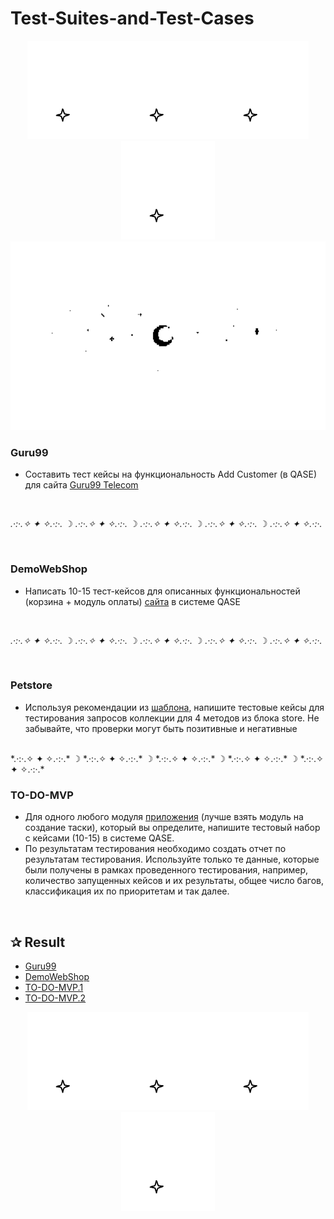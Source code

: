 # Test-Suites-and-Test-Cases
<div align="center">
<img src="https://github.com/Guppi17/Guppi17/blob/main/df8e36f90e6a20167f071ed1b6c10e50.gif" width='150'/><img src="https://github.com/Guppi17/Guppi17/blob/main/df8e36f90e6a20167f071ed1b6c10e50.gif" width='150'/><img src="https://github.com/Guppi17/Guppi17/blob/main/df8e36f90e6a20167f071ed1b6c10e50.gif" width='150'/><img src="https://github.com/Guppi17/Guppi17/blob/main/df8e36f90e6a20167f071ed1b6c10e50.gif" width='150'/>
</div>
<div align="center">
<img src="https://github.com/Guppi17/Guppi17/blob/main/yes-hi.gif" width='600'/>
</div>

### Guru99
- Составить тест кейсы на функциональность Add Customer (в QASE) для сайта [Guru99 Telecom](https://demo.guru99.com/telecom/index.html)

<br/>

*.·:·.✧ ✦ ✧.·:·.* ☽ *.·:·.✧ ✦ ✧.·:·.* ☽ *.·:·.✧ ✦ ✧.·:·.* ☽ *.·:·.✧ ✦ ✧.·:·.* ☽ *.·:·.✧ ✦ ✧.·:·.*  
  
<br/>


### DemoWebShop  
- Написать 10-15 тест-кейсов для описанных функциональностей (корзина + модуль оплаты) [сайта](http://demowebshop.tricentis.com) в системе QASE

<br/>

*.·:·.✧ ✦ ✧.·:·.* ☽ *.·:·.✧ ✦ ✧.·:·.* ☽ *.·:·.✧ ✦ ✧.·:·.* ☽ *.·:·.✧ ✦ ✧.·:·.* ☽ *.·:·.✧ ✦ ✧.·:·.*  
  
<br/>


### Petstore

- Используя рекомендации из [шаблона](https://docs.google.com/spreadsheets/d/1fLgmhpmvJP06d4xzslEnWEgmeTKWH7uTBT_a1Rzph1Q/edit#gid=1464397683), напишите тестовые кейсы для тестирования запросов коллекции для 4 методов из блока store. Не забывайте, что проверки могут быть позитивные и негативные

<br/>  
*.·:·.✧ ✦ ✧.·:·.* ☽ *.·:·.✧ ✦ ✧.·:·.* ☽ *.·:·.✧ ✦ ✧.·:·.* ☽ *.·:·.✧ ✦ ✧.·:·.* ☽ *.·:·.✧ ✦ ✧.·:·.*  
  
<br/>


### TO-DO-MVP 
- Для одного любого модуля [приложения](https://drive.google.com/file/d/1IkqWnm6z293ETG0MdveKTjrsrWd7WQHz/view?usp=sharing) (лучше взять модуль на создание таски), который вы определите, напишите тестовый набор с кейсами (10-15) в системе QASE.
- По результатам тестирования необходимо создать отчет по результатам тестирования. Используйте только те данные, которые были получены в рамках проведенного тестирования, например, количество запущенных кейсов и их результаты, общее число багов, классификация их по приоритетам и так далее.  
  

<br/>  


## ✰ Result  

- [Guru99](https://github.com/Guppi17/Bash/blob/main/Homework-1.1.txt)  
- [DemoWebShop](https://github.com/Guppi17/Bash/blob/main/Homework-1.2.txt)
- [TO-DO-MVP.1](https://github.com/Guppi17/Bash/blob/main/Homework-1.2.txt)
- [TO-DO-MVP.2](https://github.com/Guppi17/Bash/blob/main/Homework-1.2.txt)

<div align="center">
<img src="https://github.com/Guppi17/Guppi17/blob/main/df8e36f90e6a20167f071ed1b6c10e50.gif" width='150'/><img src="https://github.com/Guppi17/Guppi17/blob/main/df8e36f90e6a20167f071ed1b6c10e50.gif" width='150'/><img src="https://github.com/Guppi17/Guppi17/blob/main/df8e36f90e6a20167f071ed1b6c10e50.gif" width='150'/><img src="https://github.com/Guppi17/Guppi17/blob/main/df8e36f90e6a20167f071ed1b6c10e50.gif" width='150'/>
</div>
